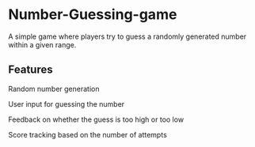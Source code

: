 # Number-Guessing-game
A simple game where players try to guess a randomly generated number within a given range.


<h2>Features</h2>

Random number generation

User input for guessing the number

Feedback on whether the guess is too high or too low

Score tracking based on the number of attempts

